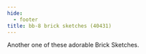 ```yaml
---
hide:
  - footer
title: bb-8 brick sketches (40431)
---
```


Another one of these adorable Brick Sketches.

